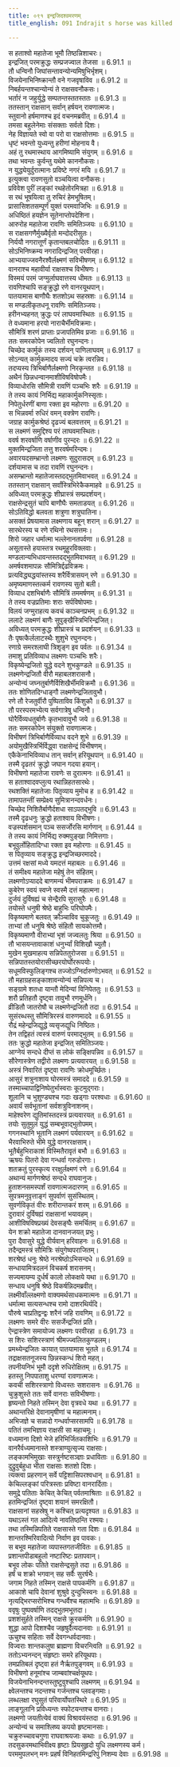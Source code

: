 ```yaml
---
title: ०९१ इन्द्रजिदश्वमरणम्
title_english: 091 Indrajit s horse was killed

---
```



स हताश्वो महातेजा भूमौ तिष्ठन्निशाचरः।  
इन्द्रजित् परमक्रुद्धः सम्प्रजज्वाल तेजसा ॥ 6.91.1 ॥   
तौ धन्विनौ जिघांसन्तावन्योन्यमिषुभिर्भृशम्।  
विजयेनाभिनिष्क्रान्तौ वने गजवृषाविव ॥ 6.91.2 ॥   
निबर्हयन्तश्चान्योन्यं ते राक्षसवनौकसः।  
भर्तारं न जहुर्युद्धे सम्पतन्तस्ततस्ततः ॥ 6.91.3 ॥   
ततस्तान् राक्षसान् सर्वान् हर्षयन् रावणात्मजः।  
स्तुवानो हर्षमाणश्च इदं वचनमब्रवीत् ॥ 6.91.4 ॥   
तमसा बहुलेनेमाः संसक्ताः सर्वतो दिशः।  
नेह विज्ञायते स्वो वा परो वा राक्षसोत्तमाः ॥ 6.91.5 ॥   
धृष्टं भवन्तो युध्यन्तु हरीणां मोहनाय वै।  
अहं तु रथमास्थाय आगमिष्यामि संयुगम् ॥ 6.91.6 ॥   
तथा भवन्तः कुर्वन्तु यथेमे काननौकसः।  
न युद्ध्येयुर्दुरात्मानः प्रविष्टे नगरं मयि ॥ 6.91.7 ॥   
इत्युक्त्वा रावणसुतो वञ्चयित्वा वनौकसः।  
प्रविवेश पुरीं लङ्कां रथहेतोरमित्रहा ॥ 6.91.8 ॥   
स रथं भूषयित्वा तु रुचिरं हेमभूषितम्।  
प्रासासिशतसम्पूर्णं युक्तं परमवाजिभिः ॥ 6.91.9 ॥   
अधिष्ठितं हयज्ञेन सूतेनाप्तोपदेशिना।  
आरुरोह महातेजा रावणिः समितिञ्जयः ॥ 6.91.10 ॥   
स राक्षसगणैर्मुख्यैर्वृतो मन्दोदरीसुतः।  
निर्ययौ नगरात्तूर्णं कृतान्तबलचोदितः ॥ 6.91.11 ॥   
सोऽभिनिष्क्रम्य नगरादिन्द्रजित् परवीरहा।  
आभ्ययाज्जवनैरश्वैर्लक्ष्मणं सविभीषणम् ॥ 6.91.12 ॥   
वानराश्च महावीर्या राक्षसश्च विभीषणः।  
विस्मयं परमं जग्मुर्लाघवात्तस्य धीमतः ॥ 6.91.13 ॥   
रावणिश्चापि सङ्क्रुद्धो रणे वानरयूथपान्।  
पातयामास बाणौघैः शतशोऽथ सहस्रशः ॥ 6.91.14 ॥   
स मण्डलीकृतधनू रावणिः समितिञ्जयः।  
हरीनभ्यहनत् क्रुद्धः परं लाघवमास्थितः ॥ 6.91.15 ॥   
ते वध्यमाना हरयो नाराचैर्भीमविक्रमाः।  
सौमित्रिं शरणं प्राप्ताः प्रजापतिमिव प्रजाः ॥ 6.91.16 ॥   
ततः समरकोपेन ज्वलितो रघुनन्दनः।  
चिच्छेद कार्मुकं तस्य दर्शयन् पाणिलाघवम् ॥ 6.91.17 ॥   
सोऽन्यत् कार्मुकमादय सज्यं चक्रे त्वरन्निव।  
तदप्यस्य त्रिभिर्बाणैर्लक्ष्मणो निरकृन्तत ॥ 6.91.18 ॥   
अथैनं छिन्नधन्वानमाशीविषविषोपमैः।  
विव्याधोरसि सौमित्री रावणिं पञ्चभिः शरैः ॥ 6.91.19 ॥   
ते तस्य कायं निर्भिद्य महाकार्मुकनिस्सृताः।  
निपेतुर्धरणीं बाणा रक्ता इव महोरगाः ॥ 6.91.20 ॥   
स भिन्नवर्मा रुधिरं वमन् वक्त्रेण रावणिः।  
जग्राह कार्मुकश्रेष्ठं दृढज्यं बलवत्तरम् ॥ 6.91.21 ॥   
स लक्ष्मणं समुद्दिश्य परं लाघवमास्थितः।  
ववर्ष शरवर्षाणि वर्षाणीव पुरन्दरः ॥ 6.91.22 ॥   
मुक्तमिन्द्रजिता तत्तु शरवर्षमरिन्दमः।  
अवारयदसम्भ्रान्तो लक्ष्मणः सुदुरासदम् ॥ 6.91.23 ॥   
दर्शयामास च तदा रावणिं रघुनन्दनः।  
असम्भ्रान्तो महातेजास्तदद्भुतमिवाभवत् ॥ 6.91.24 ॥   
ततस्तान् राक्षसान् सर्वांस्त्रिभिरेकैकमाहवे ॥ 6.91.25 ॥   
अविध्यत् परमक्रुद्धः शीघ्रास्त्रं सम्प्रदर्शयन्।  
राक्षसेन्द्रसुतं चापि बाणौघैः समताडयत् ॥ 6.91.26 ॥   
सोऽतिविद्धो बलवता शत्रुणा शत्रुघातिना।  
असक्तं प्रेषयामास लक्ष्मणाय बहून् शरान् ॥ 6.91.27 ॥   
सारथेरस्य च रणे रथिनो रथसत्तमः।  
शिरो जहार धर्मात्मा भल्लेनानतपर्वणा ॥ 6.91.28 ॥   
असूतास्ते हयास्तत्र रथमूहुरविक्लवाः।  
मण्डलान्यभिधावन्तस्तदद्भुतमिवाभवत् ॥ 6.91.29 ॥   
अमर्षवशमापन्नः सौमित्रिर्द्दढविक्रमः।  
प्रत्यविद्ध्यद्धयांस्तस्य शरैर्वित्रासयन् रणे ॥ 6.91.30 ॥   
अमृष्यमाणस्तत्कर्म रावणस्य सुतो बली।  
विव्याध दशभिर्बाणैः सौमित्रिं तममर्षणम् ॥ 6.91.31 ॥   
ते तस्य वज्रप्रतिमाः शराः सर्पविषोपमाः।  
विलयं जग्मुराहत्य कवचं काञ्चनप्रभम् ॥ 6.91.32 ॥   
ललाटे लक्ष्मणं बाणैः सुपुङ्खैस्त्रिभिरिन्द्रजित्।  
अविध्यत् परमक्रुद्धः शीघ्रास्त्रं च प्रदर्शयन् ॥ 6.91.33 ॥   
तैः पृषत्कैर्ललाटस्थैः शुशुभे रघुनन्दनः।  
रणाग्रे समरश्लाघी त्रिशृङ्ग इव पर्वतः ॥ 6.91.34 ॥   
तमाशु प्रतिविव्याध लक्ष्मणः पञ्चभिः शरैः।  
विकृष्येन्द्रजितो युद्धे वदने शुभकुण्डले ॥ 6.91.35 ॥   
लक्ष्मणेन्द्रजितौ वीरौ महाबलशरासनौ।  
अन्योन्यं जघ्नतुर्बाणैर्विशिखैर्भीमविक्रमौ ॥ 6.91.36 ॥   
ततः शोणितदिग्धाङ्गौ लक्ष्मणेन्द्रजितावुभौ।  
रणे तौ रेजतुर्वीरौ पुष्पिताविव किंशुकौ ॥ 6.91.37 ॥   
तौ परस्परमभ्येत्य सर्वगात्रेषु धन्विनौ।  
घोरैर्विव्यधतुर्बाणैः कृतभावावुभौ जये ॥ 6.91.38 ॥   
ततः समरकोपेन संयुक्तो रावणात्मजः।  
विभीषणं त्रिभिर्बाणैर्विव्याध वदने शुभे ॥ 6.91.39 ॥   
अयोमुखैस्त्रिर्भिर्विद्ध्वा राक्षसेन्द्रं विभीषणम्।  
एकैकेनाभिविव्याध तान् सर्वान् हरियूथपान् ॥ 6.91.40 ॥   
तस्मै दृढतरं क्रुद्धो जघान गदया हयान्।  
विभीषणो महातेजा रावणेः स दुरात्मनः ॥ 6.91.41 ॥   
स हताश्वादवप्लुत्य रथान्निहतसारथेः।  
रथशक्तिं महातेजाः पितृव्याय मुमोच ह ॥ 6.91.42 ॥   
तामापतन्तीं सम्प्रेक्ष्य सुमित्रानन्दवर्धनः।  
चिच्छेद निशितैर्बाणैर्दशधा साऽपतद्भुवि ॥ 6.91.43 ॥   
तस्मै दृढधनुः क्रुद्धो हताश्वाय विभीषणः।  
वज्रस्पर्शसमान् पञ्च ससर्जोरसि मार्गणान् ॥ 6.91.44 ॥   
ते तस्य कायं निर्भिद्य रुक्मपुङ्खा निमित्तगाः।  
बभूवुर्लोहितादिग्धा रक्ता इव महोरगाः ॥ 6.91.45 ॥   
स पितृव्याय सङ्क्रुद्ध इन्द्रजिच्छरमाददे।  
उत्तमं रक्षसां मध्ये यमदत्तं महाबलः ॥ 6.91.46 ॥   
तं समीक्ष्य महातेजा महेषुं तेन संहितम्।  
लक्ष्मणोऽप्याददे बाणमन्यं भीमपराक्रमः ॥ 6.91.47 ॥   
कुबेरेण स्वयं स्वप्ने स्वस्मै दत्तं महात्मना।  
दुर्जयं दुर्विषह्यं च सेन्द्रैरपि सुरासुरैः ॥ 6.91.48 ॥   
तयोस्ते धनुषी श्रेष्ठे बाहुभिः परिघोपमैः।  
विकृष्यमाणे बलवत् क्रौञ्चाविव चुकूजतुः ॥ 6.91.49 ॥   
ताभ्यां तौ धनुषि श्रेष्ठे संहितौ सायकोत्तमौ।  
विकृष्यमाणौ वीराभ्यां भृशं जज्वलतुः श्रिया ॥ 6.91.50 ॥   
तौ भासयन्तावाकाशं धनुर्भ्यां विशिखौ च्युतौ।  
मुखेन मुखमाहत्य सन्निपेततुरोजसा ॥ 6.91.51 ॥   
सन्निपातस्तयोरासीच्छरयोर्घोररूपयोः।  
सधूमविस्फुलिङ्गश्च तज्जोऽग्निर्दारुणोऽभवत् ॥ 6.91.52 ॥   
तौ महाग्रहसङ्काशावन्योन्यं सन्निपत्य च।  
सङ्ग्रामे शतधा यान्तौ मेदिन्यां विनिपेततुः ॥ 6.91.53 ॥   
शरौ प्रतिहतौ दृष्ट्वा तावुभौ रणमूर्धनि।  
व्रीडितौ जातरोषौ च लक्ष्मणेन्द्रजितौ तदा ॥ 6.91.54 ॥   
सुसंरब्धस्तु सौमित्रिरस्त्रं वारुणमाददे ॥ 6.91.55 ॥   
रौद्रं महेन्द्रजिद्युद्धे व्यसृजद्युधि निष्ठितः।  
तेन तद्विहतं त्वस्त्रं वारुणं परमाद्भुतम् ॥ 6.91.56 ॥   
ततः क्रुद्धो महातेजा इन्द्रजित् समितिञ्जयः।  
आग्नेयं सन्दधे दीप्तं स लोकं सङ्क्षिपन्निव ॥ 6.91.57 ॥   
सौरेणास्त्रेण तद्वीरो लक्ष्मणः प्रत्यवारयत् ॥ 6.91.58 ॥   
अस्त्रं निवारितं दृष्ट्वा रावणिः क्रोधमूर्च्छितः।  
आसुरं शत्रुनाशाय घोरमस्त्रं समाददे ॥ 6.91.59 ॥   
तस्माच्चापाद्विनिष्पेतुर्भास्वराः कूटमुद्गराः।  
शूलानि च भुशुण्ड्यश्च गदाः खड्गाः परश्वधाः ॥ 6.91.60 ॥   
अवार्यं सर्वभूतानां सर्वशत्रुविनाशनम्।  
माहेश्वरेण द्युतिमांस्तदस्त्रं प्रत्यवारयत् ॥ 6.91.61 ॥   
तयोः सुतुमुलं युद्धं सम्बभूवाद्भुतोपमम्।  
गगनस्थानि भूतानि लक्ष्मणं पर्यवारयन् ॥ 6.91.62 ॥   
भैरवाभिरुते भीमे युद्धे वानररक्षसाम्।  
भूतैर्बहुभिराकाशं विस्मितैरावृतं बभौ ॥ 6.91.63 ॥   
ऋषयः पितरो देवा गन्धर्वा गरुडोरगाः।  
शतक्रतुं पुरस्कृत्य ररक्षुर्लक्ष्मणं रणे ॥ 6.91.64 ॥   
अथान्यं मार्गणश्रेष्ठं सन्दधे राघवानुजः।  
हुताशनसमस्पर्शं रावणात्मजदारणम् ॥ 6.91.65 ॥   
सुपत्रमनुवृत्ताङ्गं सुपर्वाणं सुसंस्थितम्।  
सुवर्णविकृतं वीरः शरीरान्तकरं शरम् ॥ 6.91.66 ॥   
दुरावारं दुर्विषह्यं राक्षसानां भयावहम्।  
आशीविषविषप्रख्यं देवसङ्घैः समर्चितम् ॥ 6.91.67 ॥   
येन शक्रो महातेजा दानवानजयत् प्रभुः।  
पुरा दैवासुरे युद्धे वीर्यवान् हरिवाहनः ॥ 6.91.68 ॥   
तदैन्द्रमस्त्रं सौमित्रिः संयुगेष्वपराजितम्।  
शरश्रेष्ठं धनुः श्रेष्ठे नरश्रेष्ठोऽभिसन्दधे ॥ 6.91.69 ॥   
सन्धायामित्रदलनं विचकर्ष शरासनम्।  
सज्यमायम्य दुर्धर्षं कालो लोकक्षये यथा ॥ 6.91.70 ॥   
सन्धाय धनुषि श्रेष्ठे विकर्षन्निदमब्रवीत्।  
लक्ष्मीवाँल्लक्ष्मणो वाक्यमर्थसाधकमात्मनः ॥ 6.91.71 ॥   
धर्मात्मा सत्यसन्धश्च रामो दाशरथिर्यदि।  
पौरुषे चाप्रतिद्वन्द्वः शरैनं जहि रावणिम् ॥ 6.91.72 ॥   
लक्ष्मणः समरे वीरः ससर्जेन्द्रजितं प्रति।  
ऐन्द्रास्त्रेण समायोज्य लक्ष्मणः परवीरहा ॥ 6.91.73 ॥   
स शिरः सशिरस्त्राणं श्रीमज्ज्वलितकुण्डलम्।  
प्रमथ्येन्द्रजितः कायात् पातयामास भूतले ॥ 6.91.74 ॥   
तद्राक्षसतनूजस्य छिन्नस्कन्धं शिरो महत्।  
तपनीयनिभं भूमौ ददृशे रुधिरोक्षितम् ॥ 6.91.75 ॥   
हतस्तु निपपाताशु धरण्यां रावणात्मजः।  
कवची सशिरस्त्राणो विध्वस्तः सशरासनः ॥ 6.91.76 ॥   
चुक्रुशुस्ते ततः सर्वे वानराः सविभीषणाः।  
हृष्यन्तो निहते तस्मिन् देवा वृत्रवधे यथा ॥ 6.91.77 ॥   
अथान्तरिक्षे देवानामृषीणां च महात्मनाम्।  
अभिजज्ञे च सन्नादो गन्धर्वाप्सरसामपि ॥ 6.91.78 ॥   
पतितं तमभिज्ञाय राक्षसी सा महाचमूः।  
वध्यमाना दिशो भेजे हरिभिर्जितकाशिभिः ॥ 6.91.79 ॥   
वानरैर्वध्यमानास्ते शस्त्राण्युत्सृज्य राक्षसाः।  
लङ्कामभिमुखाः सस्त्रुर्नष्टसञ्ज्ञाः प्रधाविताः ॥ 6.91.80 ॥   
दुद्रुवुर्बहुधा भीता राक्षसाः शतशो दिशः।  
त्यक्त्वा प्रहरणान् सर्वे पट्टिशासिपरश्वधान् ॥ 6.91.81 ॥   
केचिल्लङ्कां परित्रस्ताः प्रविष्टा वानरार्दिताः।  
समुद्रे पतिताः केचित् केचित् पर्वतमाश्रिताः ॥ 6.91.82 ॥   
हतमिन्द्रजितं दृष्ट्वा शयानं समरक्षितौ।  
राक्षसानां सहस्रेषु न कश्चित् प्रत्यदृश्यत ॥ 6.91.83 ॥   
यथाऽस्तं गत आदित्ये नावतिष्ठन्ति रश्मयः।  
तथा तस्मिन्निपतिते राक्षसास्ते गता दिशः ॥ 6.91.84 ॥   
शान्तरश्मिरिवादित्यो निर्वाण इव पावकः।  
स बभूव महातेजा व्यपास्तगतजीवितः ॥ 6.91.85 ॥   
प्रशान्तपीडाबहुलो नष्टारिष्टः प्रतापवान्।  
बभूव लोकः पतिते राक्षसेन्द्रसुते तदा ॥ 6.91.86 ॥   
हर्षं च शक्रो भगवान् सह सर्वैः सुरर्षभैः।  
जगाम निहते तस्मिन् राक्षसे पापकर्मणि ॥ 6.91.87 ॥   
आकाशे चापि देवानां शुश्रुवे दुन्दुभिस्वनः ॥ 6.91.88 ॥   
नृत्यद्भिरप्सरोभिश्च गन्धर्वैश्च महात्मभिः ॥ 6.91.89 ॥   
ववृषुः पुष्पवर्षाणि तदद्भुतमभूत्तदा।  
प्रशशंसुर्हते तस्मिन् राक्षसे क्रूरकर्मणि ॥ 6.91.90 ॥   
शुद्धा आपो दिशश्चैव जहृषुर्दैत्यदानवाः ॥ 6.91.91 ॥   
ऊचुश्च सहिताः सर्वे देवगन्धर्वदानवाः।  
विज्वराः शान्तकलुषा ब्राह्मणा विचरन्त्विति ॥ 6.91.92 ॥   
ततोऽभ्यनन्दन् संहृष्टाः समरे हरियूथपाः।  
तमप्रतिबलं दृष्ट्वा हतं नैर्ऋतपुङ्गवम् ॥ 6.91.93 ॥   
विभीषणो हनूमांश्च जाम्बवांश्चर्क्षयूथपः।  
विजयेनाभिनन्दन्तस्तुष्टुवुश्चापि लक्ष्मणम् ॥ 6.91.94 ॥   
क्ष्वेलन्तश्च नदन्तश्च गर्जन्तश्च प्लवङ्गमाः।  
लब्धलक्षा रघुसुतं परिवार्योपतस्थिरे ॥ 6.91.95 ॥   
लाङ्गूलानि प्रविध्यन्तः स्फोटयन्तश्च वानराः।  
लक्ष्मणो जयतीत्येवं वाक्यं विश्रावयंस्तदा ॥ 6.91.96 ॥   
अन्योन्यं च समाश्लिष्य कपयो हृष्टमानसाः।  
चक्रुरुच्चावचगुणा राघवाश्रयजाः कथाः ॥ 6.91.97 ॥   
तदसुकरमथाभिवीक्ष्य हृष्टाः प्रियसुहृदो युधि लक्ष्मणस्य कर्म।  
परममुपलभन् मनः प्रहर्षं विनिहतमिन्द्ररिपुं निशम्य देवाः ॥ 6.91.98 ॥   